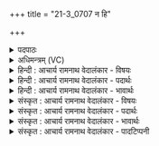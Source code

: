 +++
title = "21-3_0707 न हि"

+++
<details><summary>पदपाठः</summary>

न꣢। हि। ते꣣। पूर्त꣢म्। अ꣣क्षिप꣢त्। अ꣣क्षि। प꣢त्। भु꣡व꣢꣯त्। ने꣣मानाम्। पते। अ꣡थ꣢꣯। दु꣡वः꣢꣯। व꣣नवसे। ७०७।
</details>

<details><summary>अधिमन्त्रम् (VC)</summary>

- अग्निः
- भरद्वाजो बार्हस्पत्यः
- गायत्री
- षड्जः
</details>

<details><summary>हिन्दी : आचार्य रामनाथ वेदालंकार - विषयः</summary>

अगले मन्त्र में शिष्य गुरु को कह रहे हैं।
</details>

<details><summary>हिन्दी : आचार्य रामनाथ वेदालंकार - पदार्थः</summary>

पदार्थान्वयभाषाः -  हे(नेमानां पते)हम अपूर्णों के पालनकर्ता आचार्यवर! (ते)आपका(पूर्तम्)पालनपूरण(अक्षिपत्)आँख आदि इन्द्रियों को पतन की ओर ले जानेवाला(नहि)न(भुवत्)होवे।(अथ)और,आप हमारे(दुवः)सत्कार को(वनवसे)स्वीकार कीजिए ॥३॥
</details>

<details><summary>हिन्दी : आचार्य रामनाथ वेदालंकार - भावार्थः</summary>

भावार्थभाषाः -  गुरुजन शिष्यों को भली-भाँति पढ़ाकर सदाचार में प्रवृत्त करें और शिष्य उनका श्रद्धा के साथ सत्कार करें ॥३॥
</details>

<details><summary>संस्कृत : आचार्य रामनाथ वेदालंकार - विषयः</summary>

अथ शिष्या गुरुं प्राहुः।
</details>

<details><summary>संस्कृत : आचार्य रामनाथ वेदालंकार - पदार्थः</summary>

पदार्थान्वयभाषाः -  हे(नेमानां२पते)अपूर्णानाम् अस्माकम्[त्वो नेम इत्यर्धस्य। निरु० ३।२०।]पालक आचार्यवर! (ते)तव(पूर्तम्)पालनं,पूरणं(अक्षि-पत्)नेत्रादीनाम् इन्द्रियाणां पातयितृ(नहि)नैव(भुवत्)भवेत्।(अथ)अपि च,त्वम् अस्माकम्(दुवः)परिचरणम्।[दुवस्यतिः परिचरणकर्मा निघं० ३।५।] (वनवसे)सम्भजस्व।[वन सम्भक्तौ,लेटि रूपम्]॥३॥३
</details>

<details><summary>संस्कृत : आचार्य रामनाथ वेदालंकार - भावार्थः</summary>

भावार्थभाषाः -  गुरवः शिष्यान् सम्यगध्याप्य सदाचारे प्रवर्त्तयेयुः,शिष्याश्च तान् श्रद्धया सत्कुर्युः ॥३॥
</details>

<details><summary>संस्कृत : आचार्य रामनाथ वेदालंकार - पादटिप्पनी</summary>

टिप्पणी:   १. ऋ० ६।१६।१८। २. नेमानां शरीरिणाम् इन्द्रियाणां वा—इति वि०। ३. ऋग्भाष्ये दयानन्दर्षिर्मन्त्रमिमं ‘ये मनुष्याः सत्याचारं कुर्वन्ति तेषां कामपूर्तिः कदापि न हन्यते’ इति विषये व्याख्यातवान्।
</details>